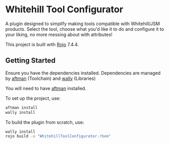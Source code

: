 # Whitehill Tool Configurator
A plugin designed to simplify making tools compatible with Whitehill/JSM products. Select the tool, choose what you'd like it to do and configure it to your liking, no more messing about with attributes!

This project is built with [Rojo](https://github.com/rojo-rbx/rojo) 7.4.4.

## Getting Started
Ensure you have the dependencies installed. Dependencies are managed by [aftman](https://github.com/LPGhatguy/aftman) (Toolchain) and [wally](https://wally.run) (Libraries)

You will need to have [aftman](https://github.com/LPGhatguy/aftman) installed.

To set up the project, use:
```bash
aftman install
wally install
```

To build the plugin from scratch, use:

```bash
wally install
rojo build -o "WhitehillToolConfigurator.rbxm"
```